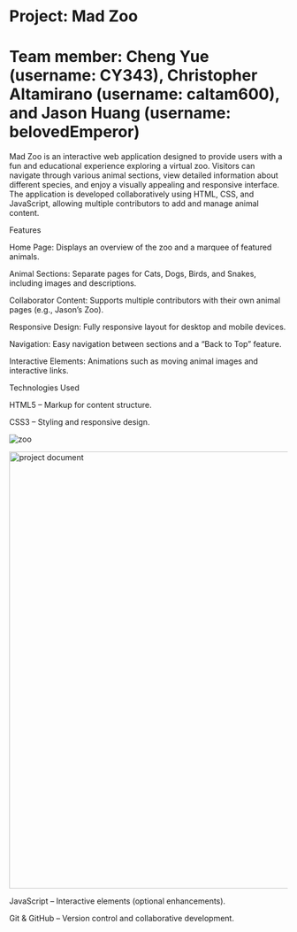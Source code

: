 # Project: Mad Zoo
# Team member: Cheng Yue (username: CY343), Christopher Altamirano (username: caltam600), and Jason Huang (username: belovedEmperor)

Mad Zoo is an interactive web application designed to provide users with a fun and educational experience exploring a virtual zoo. Visitors can navigate through various animal sections, view detailed information about different species, and enjoy a visually appealing and responsive interface. The application is developed collaboratively using HTML, CSS, and JavaScript, allowing multiple contributors to add and manage animal content.

Features

Home Page: Displays an overview of the zoo and a marquee of featured animals.

Animal Sections: Separate pages for Cats, Dogs, Birds, and Snakes, including images and descriptions.

Collaborator Content: Supports multiple contributors with their own animal pages (e.g., Jason’s Zoo).

Responsive Design: Fully responsive layout for desktop and mobile devices.

Navigation: Easy navigation between sections and a “Back to Top” feature.

Interactive Elements: Animations such as moving animal images and interactive links.

Technologies Used

HTML5 – Markup for content structure.


CSS3 – Styling and responsive design.

![zoo](https://github.com/user-attachments/assets/746c8c85-0714-4697-91a3-fa51c211e4b3)

<img width="1295" height="790" alt="project document" src="https://github.com/user-attachments/assets/79104877-badd-44a7-87a5-afe4bc32c3a1" />



JavaScript – Interactive elements (optional enhancements).

Git & GitHub – Version control and collaborative development.

